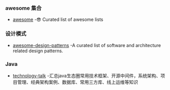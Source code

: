 ### awesome 集合
- [awesome](https://github.com/sindresorhus/awesome) -😎 Curated list of awesome lists

### 设计模式
- [awesome-design-patterns](https://github.com/DovAmir/awesome-design-patterns) -A curated list of software and architecture related design patterns.

### Java
- [technology-talk](https://github.com/aalansehaiyang/technology-talk) -汇总java生态圈常用技术框架、开源中间件，系统架构、项目管理、经典架构案例、数据库、常用三方库、线上运维等知识

